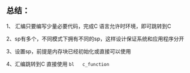 ## 总结：

1、 汇编只要编写少量必要代码，完成C 语言允许时环境，即可跳转到C

2、sp有多个，不同模式下拥有不同的sp，这样设计保证系统和应用程序分开

3、设置sp，前提是内存块已经初始化或直接可以使用

4、汇编跳转到C 直接使用  `bl   c_function`
